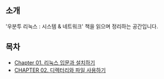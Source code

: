 ## 소개
'우분투 리눅스 : 시스템 & 네트워크' 책을 읽으며 정리하는 공간입니다.

## 목차
- [Chapter 01. 리눅스 입문과 설치하기](/ubuntu_linux_system_and_network/Chapter%2001.%20%EB%A6%AC%EB%88%85%EC%8A%A4%20%EC%9E%85%EB%AC%B8%EA%B3%BC%20%EC%84%A4%EC%B9%98%ED%95%98%EA%B8%B0.md)
- [CHAPTER 02. 디렉터리와 파일 사용하기](/ubuntu_linux_system_and_network/Chapter%2002.%20%EB%94%94%EB%A0%89%ED%84%B0%EB%A6%AC%EC%99%80%20%ED%8C%8C%EC%9D%BC%20%EC%82%AC%EC%9A%A9%ED%95%98%EA%B8%B0.md)